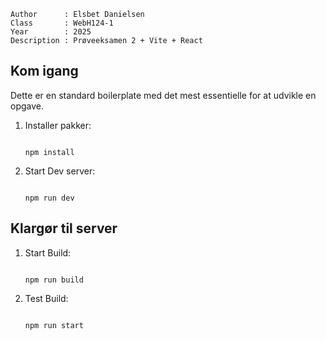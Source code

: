 ```
Author      : Elsbet Danielsen
Class       : WebH124-1
Year        : 2025
Description : Prøveeksamen 2 + Vite + React
```

## Kom igang

Dette er en standard boilerplate med det mest essentielle for at udvikle en opgave.

1. Installer pakker:

    ```

    npm install

    ```

2. Start Dev server:

    ```

    npm run dev

    ```

## Klargør til server


1. Start Build:

    ```

    npm run build

    ```

2. Test Build:

    ```

    npm run start

    ```